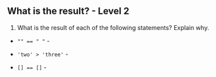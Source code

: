 ## What is the result? - Level 2

1. What is the result of each of the following statements? Explain why.

  * `"" == " "` -
    
  * `'two' > 'three'` - 
  * `[] == []`  - 
